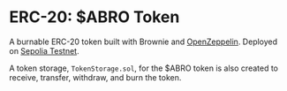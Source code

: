 # ERC-20: $ABRO Token

A burnable ERC-20 token built with Brownie and [OpenZeppelin](https://docs.openzeppelin.com/contracts/4.x/erc20). Deployed on [Sepolia Testnet](https://sepolia.dev/).

A token storage, `TokenStorage.sol`, for the $ABRO token is also created to receive, transfer, withdraw, and burn the token.
